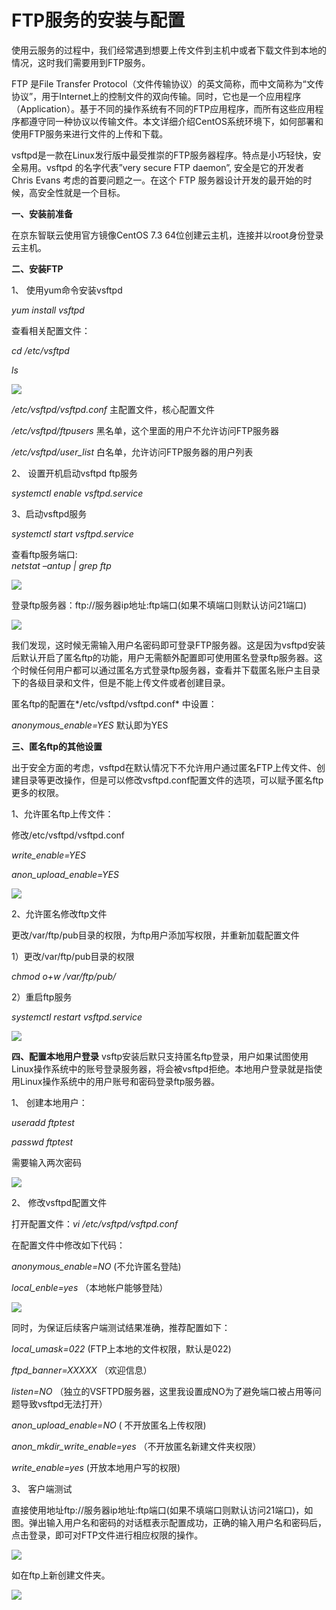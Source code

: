 # FTP服务的安装与配置
使用云服务的过程中，我们经常遇到想要上传文件到主机中或者下载文件到本地的情况，这时我们需要用到FTP服务。



FTP 是File Transfer Protocol（文件传输协议）的英文简称，而中文简称为“文传协议”，用于Internet上的控制文件的双向传输。同时，它也是一个应用程序（Application）。基于不同的操作系统有不同的FTP应用程序，而所有这些应用程序都遵守同一种协议以传输文件。本文详细介绍CentOS系统环境下，如何部署和使用FTP服务来进行文件的上传和下载。



vsftpd是一款在Linux发行版中最受推崇的FTP服务器程序。特点是小巧轻快，安全易用。vsftpd 的名字代表”very secure FTP daemon”, 安全是它的开发者 Chris Evans 考虑的首要问题之一。在这个 FTP 服务器设计开发的最开始的时候，高安全性就是一个目标。

**一、安装前准备**

在京东智联云使用官方镜像CentOS 7.3 64位创建云主机，连接并以root身份登录云主机。

**二、安装FTP**

1、 使用yum命令安装vsftpd

*yum install vsftpd*

查看相关配置文件：

*cd /etc/vsftpd*

*ls*

![](https://github.com/jdcloudcom/cn/blob/edit/image/Elastic-Compute/Virtual-Machine/Linux/FTP%E6%9C%8D%E5%8A%A1%E7%9A%84%E5%AE%89%E8%A3%85%E4%B8%8E%E9%85%8D%E7%BD%AE01.png)

*/etc/vsftpd/vsftpd.conf*     主配置文件，核心配置文件

*/etc/vsftpd/ftpusers*       黑名单，这个里面的用户不允许访问FTP服务器

*/etc/vsftpd/user_list*       白名单，允许访问FTP服务器的用户列表

2、 设置开机启动vsftpd ftp服务

*systemctl enable vsftpd.service*

3、启动vsftpd服务

*systemctl start vsftpd.service*

查看ftp服务端口:  
*netstat –antup | grep ftp*

![](https://github.com/jdcloudcom/cn/blob/edit/image/Elastic-Compute/Virtual-Machine/Linux/FTP%E6%9C%8D%E5%8A%A1%E7%9A%84%E5%AE%89%E8%A3%85%E4%B8%8E%E9%85%8D%E7%BD%AE02.png)

登录ftp服务器：ftp://服务器ip地址:ftp端口(如果不填端口则默认访问21端口)

![](https://github.com/jdcloudcom/cn/blob/edit/image/Elastic-Compute/Virtual-Machine/Linux/FTP%E6%9C%8D%E5%8A%A1%E7%9A%84%E5%AE%89%E8%A3%85%E4%B8%8E%E9%85%8D%E7%BD%AE03.png)

我们发现，这时候无需输入用户名密码即可登录FTP服务器。这是因为vsftpd安装后默认开启了匿名ftp的功能，用户无需额外配置即可使用匿名登录ftp服务器。这个时候任何用户都可以通过匿名方式登录ftp服务器，查看并下载匿名账户主目录下的各级目录和文件，但是不能上传文件或者创建目录。

匿名ftp的配置在*/etc/vsftpd/vsftpd.conf* 中设置：

*anonymous_enable=YES*     默认即为YES

**三、匿名ftp的其他设置**

出于安全方面的考虑，vsftpd在默认情况下不允许用户通过匿名FTP上传文件、创建目录等更改操作，但是可以修改vsftpd.conf配置文件的选项，可以赋予匿名ftp更多的权限。

1、允许匿名ftp上传文件：

修改/etc/vsftpd/vsftpd.conf

*write_enable=YES*

*anon_upload_enable=YES*

![](https://github.com/jdcloudcom/cn/blob/edit/image/Elastic-Compute/Virtual-Machine/Linux/FTP%E6%9C%8D%E5%8A%A1%E7%9A%84%E5%AE%89%E8%A3%85%E4%B8%8E%E9%85%8D%E7%BD%AE04.png)

2、允许匿名修改ftp文件

更改/var/ftp/pub目录的权限，为ftp用户添加写权限，并重新加载配置文件

1）更改/var/ftp/pub目录的权限

*chmod o+w /var/ftp/pub/*

2）重启ftp服务

*systemctl restart vsftpd.service*

![](https://github.com/jdcloudcom/cn/blob/edit/image/Elastic-Compute/Virtual-Machine/Linux/FTP%E6%9C%8D%E5%8A%A1%E7%9A%84%E5%AE%89%E8%A3%85%E4%B8%8E%E9%85%8D%E7%BD%AE05.png)

**四、配置本地用户登录**
vsftp安装后默只支持匿名ftp登录，用户如果试图使用Linux操作系统中的账号登录服务器，将会被vsftpd拒绝。本地用户登录就是指使用Linux操作系统中的用户账号和密码登录ftp服务器。

1、 创建本地用户：

*useradd ftptest*

*passwd ftptest*

需要输入两次密码

![](https://github.com/jdcloudcom/cn/blob/edit/image/Elastic-Compute/Virtual-Machine/Linux/FTP%E6%9C%8D%E5%8A%A1%E7%9A%84%E5%AE%89%E8%A3%85%E4%B8%8E%E9%85%8D%E7%BD%AE06.png)

2、 修改vsftpd配置文件

打开配置文件：*vi /etc/vsftpd/vsftpd.conf*

在配置文件中修改如下代码：

*anonymous_enable=NO* (不允许匿名登陆)

*local_enble=yes* （本地帐户能够登陆）

![](https://github.com/jdcloudcom/cn/blob/edit/image/Elastic-Compute/Virtual-Machine/Linux/FTP%E6%9C%8D%E5%8A%A1%E7%9A%84%E5%AE%89%E8%A3%85%E4%B8%8E%E9%85%8D%E7%BD%AE07.png)

同时，为保证后续客户端测试结果准确，推荐配置如下：

*local_umask=022* (FTP上本地的文件权限，默认是022)

*ftpd_banner=XXXXX* （欢迎信息）

*listen=NO* （独立的VSFTPD服务器，这里我设置成NO为了避免端口被占用等问题导致vsftpd无法打开）

*anon_upload_enable=NO* ( 不开放匿名上传权限)

*anon_mkdir_write_enable=yes* （不开放匿名新建文件夹权限）

*write_enable=yes* (开放本地用户写的权限)

3、 客户端测试

直接使用地址ftp://服务器ip地址:ftp端口(如果不填端口则默认访问21端口)，如图。弹出输入用户名和密码的对话框表示配置成功，正确的输入用户名和密码后，点击登录，即可对FTP文件进行相应权限的操作。

![](https://github.com/jdcloudcom/cn/blob/edit/image/Elastic-Compute/Virtual-Machine/Linux/FTP%E6%9C%8D%E5%8A%A1%E7%9A%84%E5%AE%89%E8%A3%85%E4%B8%8E%E9%85%8D%E7%BD%AE08.png)

如在ftp上新创建文件夹。

![](https://github.com/jdcloudcom/cn/blob/edit/image/Elastic-Compute/Virtual-Machine/Linux/FTP%E6%9C%8D%E5%8A%A1%E7%9A%84%E5%AE%89%E8%A3%85%E4%B8%8E%E9%85%8D%E7%BD%AE09.png)
